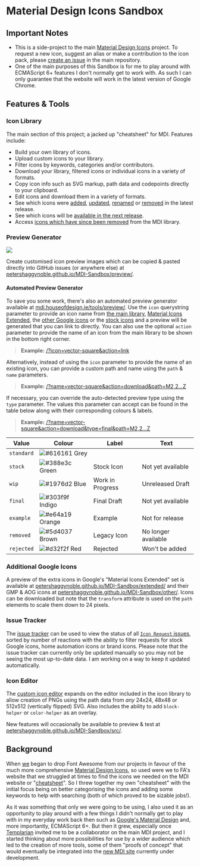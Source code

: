 # Material Design Icons Sandbox
## Important Notes
- This is a side-project to the main [Material Design Icons](https://materialdesignicons.com/) project. To request a new icon, suggest an alias or make a contribution to the icon pack, please [create an issue](https://github.com/Templarian/MaterialDesign/issues) in the main repository.
- One of the main purposes of this Sandbox is for me to play around with ECMAScript 6+ features I don't normally get to work with. As such I can only guarantee that the website will work in the latest version of Google Chrome.

## Features & Tools

### Icon Library

The main section of this project; a jacked up "cheatsheet" for MDI. Features include:
- Build your own library of icons.
- Upload custom icons to your library.
- Filter icons by keywords, categories and/or contributors.
- Download your library, filtered icons or individual icons in a variety of formats.
- Copy icon info such as SVG markup, path data and codepoints directly to your clipboard.
- Edit icons and download them in a variety of formats.
- See which icons were [added](https://petershaggynoble.github.io/MDI-Sandbox/?section=new), [updated](https://petershaggynoble.github.io/MDI-Sandbox/?section=updated), [renamed](https://petershaggynoble.github.io/MDI-Sandbox/?section=renamed) or [removed](https://petershaggynoble.github.io/MDI-Sandbox/?section=removed) in the latest release.
- See which icons will be [available in the next release](https://petershaggynoble.github.io/MDI-Sandbox/?section=soon).
- Access [icons which have since been removed](https://petershaggynoble.github.io/MDI-Sandbox/?section=retired) from the MDI library.

### Preview Generator
![](https://petershaggynoble.github.io/MDI-Sandbox/img/readme/previews.png)

Create customised icon preview images which can be copied & pasted directly into GitHub issues (or anywhere else) at [petershaggynoble.github.io/MDI-Sandbox/preview/](https://petershaggynoble.github.io/MDI-Sandbox/preview/).

#### Automated Preview Generator
To save you some work, there's also an automated preview generator available at [mdi.houseofdesign.ie/tools/preview/](http://mdi.houseofdesign.ie/tools/preview/). Use the `icon` querystring parameter to provide an icon name from [the main library](https://petershaggynoble.github.io/MDI-Sandbox/), [Material Icons Extended](https://petershaggynoble.github.io/MDI-Sandbox/extended/), the [other Google icons](https://petershaggynoble.github.io/MDI-Sandbox/other/) or the [stock icons](https://petershaggynoble.github.io/MDI-Sandbox/stock/) and a preview will be generated that you can link to directly. You can also use the optional `action` parameter to provide the name of an icon from the main library to be shown in the bottom right corner.
> **Example:** [/?icon=vector-square&action=link](http://mdi.houseofdesign.ie/tools/preview/?icon=vector-square&action=link)

Alternatively, instead of using the `icon` parameter to provide the name of an existing icon, you can provide a custom path and name using the `path` & `name` parameters.
> **Example:** [/?name=vector-square&action=download&path=M2,2...Z](http://mdi.houseofdesign.ie/tools/preview/?name=vector-square&action=download&path=M2,2H8V4H16V2H22V8H20V16H22V22H16V20H8V22H2V16H4V8H2V2M16,8V6H8V8H6V16H8V18H16V16H18V8H16M4,4V6H6V4H4M18,4V6H20V4H18M4,18V20H6V18H4M18,18V20H20V18H18Z)

If necessary, you can override the auto-detected preview type using the `type` parameter. The values this parameter can accept can be found in the table below along with their corresponding colours & labels.
> **Example:** [/?name=vector-square&action=download&type=final&path=M2,2...Z](http://mdi.houseofdesign.ie/tools/preview/?name=vector-square&action=download&type=final&path=M2,2H8V4H16V2H22V8H20V16H22V22H16V20H8V22H2V16H4V8H2V2M16,8V6H8V8H6V16H8V18H16V16H18V8H16M4,4V6H6V4H4M18,4V6H20V4H18M4,18V20H6V18H4M18,18V20H20V18H18Z)

| Value       | Colour                                                           | Label            | Text                |
| ----------- | ---------------------------------------------------------------- | ---------------- | ------------------- |
| `standard`  | ![#616161](https://placehold.it/19/616161/000000?text=+) Grey    |                  |                     |
| `stock`     | ![#388e3c](https://placehold.it/19/388e3c/000000?text=+) Green   | Stock Icon       | Not yet available   |
| `wip`       | ![#1976d2](https://placehold.it/19/1976d2/000000?text=+) Blue    | Work in Progress | Unreleased Draft    |
| `final`     | ![#303f9f](https://placehold.it/19/303f9f/000000?text=+) Indigo  | Final Draft      | Not yet available   |
| `example`   | ![#e64a19](https://placehold.it/19/e64a19/000000?text=+) Orange  | Example          | Not for release     |
| `removed`   | ![#5d4037](https://placehold.it/19/5d4037/000000?text=+) Brown   | Legacy Icon      | No longer available |
| `rejected`  | ![#d32f2f](https://placehold.it/19/d32f2f/000000?text=+) Red     | Rejected         | Won't be added      |

### Additional Google Icons

A preview of the extra icons in Google's "Material Icons Extended" set is available at [petershaggynoble.github.io/MDI-Sandbox/extended/](https://petershaggynoble.github.io/MDI-Sandbox/extended/) and their GMP & AOG icons at [petershaggynoble.github.io/MDI-Sandbox/other/](https://petershaggynoble.github.io/MDI-Sandbox/other/). Icons can be downloaded but note that the `transform` attribute is used on the `path` elements to scale them down to 24 pixels.

### Issue Tracker
The [issue tracker](https://petershaggynoble.github.io/MDI-Sandbox/issues/) can be used to view the status of all [`Icon Request` issues](https://github.com/Templarian/MaterialDesign/issues?q=is%3Aissue+is%3Aopen+label%3A%22Icon+Request), sorted by number of reactions with the ability to filter requests for stock Google icons, home automation icons or brand icons. Please note that the issue tracker can currently only be updated manually so you may not be seeing the most up-to-date data. I am working on a way to keep it updated automatically.

### Icon Editor
The [custom icon editor](https://petershaggynoble.github.io/MDI-Sandbox/editor/) expands on the editor included in the icon library to allow creation of PNGs using the path data from _any_ 24x24, 48x48 or 512x512 (vertically flipped) SVG. Also includes the ability to add `block-helper` or `color-helper` as an overlay.

New features will occasionally be available to preview & test at [petershaggynoble.github.io/MDI-Sandbox/src/](https://petershaggynoble.github.io/MDI-Sandbox/src/).

## Background
When [we](https://houseofdesign.ie/) began to drop Font Awesome from our projects in favour of the much more comprehensive [Material Design Icons](https://materialdesignicons.com/), so used were we to FA's website that we struggled at times to find the icons we needed on the MDI website or "[cheatsheet](https://cdn.materialdesignicons.com/4.2.95/)". So I threw together my own "cheatsheet" with the initial focus being on better categorising the icons and adding some keywords to help with searching (both of which proved to be sizable jobs!).

As it was something that only we were going to be using, I also used it as an opportunity to play around with a few things I didn't normally get to play with in my everyday work back then such as [Google's Material Design](https://material.io/guidelines/) and, more importantly, ECMAScript 6+. But then it grew, especially once [Templarian](https://github.com/Templarian) invited me to be a collaborator on the main MDI project, and I started thinking about more possibilities for use by a wider audience which led to the creation of more tools, some of them "proofs of concept" that would eventually be integrated into the [new MDI site](http://dev.materialdesignicons.com/) currently under development.